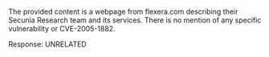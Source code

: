 The provided content is a webpage from flexera.com describing their Secunia Research team and its services. There is no mention of any specific vulnerability or CVE-2005-1882.

Response: UNRELATED